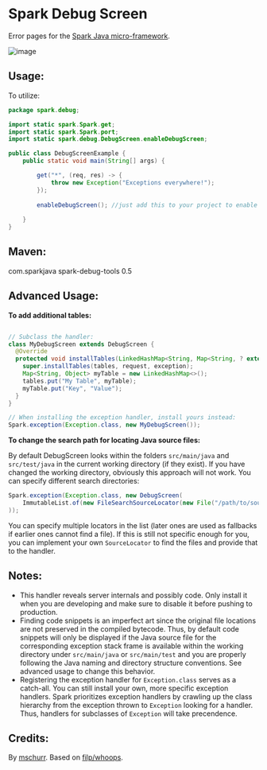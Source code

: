 Spark Debug Screen
=====================
Error pages for the [Spark Java micro-framework](http://sparkjava.com/).

![image](http://i.imgur.com/Z3MdIsI.png)

## Usage:
To utilize:
```java
package spark.debug;

import static spark.Spark.get;
import static spark.Spark.port;
import static spark.debug.DebugScreen.enableDebugScreen;

public class DebugScreenExample {
    public static void main(String[] args) {

        get("*", (req, res) -> {
            throw new Exception("Exceptions everywhere!");
        });
        
        enableDebugScreen(); //just add this to your project to enable the debug screen
        
    }
}
```

## Maven:

<dependency>
    <groupId>com.sparkjava</groupId>
    <artifactId>spark-debug-tools</artifactId>
    <version>0.5</version>
</dependency>

## Advanced Usage:

**To add additional tables:**

```java

// Subclass the handler:
class MyDebugScreen extends DebugScreen {
  @Override
  protected void installTables(LinkedHashMap<String, Map<String, ? extends Object>> tables, Request request, Exception exception) {
    super.installTables(tables, request, exception);
    Map<String, Object> myTable = new LinkedHashMap<>();
    tables.put("My Table", myTable);
    myTable.put("Key", "Value");
  }
}

// When installing the exception handler, install yours instead:
Spark.exception(Exception.class, new MyDebugScreen());

```

**To change the search path for locating Java source files:**

By default DebugScreen looks within the folders `src/main/java` and `src/test/java` in the current working directory (if they exist). If you have changed the working directory, obviously this approach will not work. You can specify different search directories:

```java
Spark.exception(Exception.class, new DebugScreen(
    ImmutableList.of(new FileSearchSourceLocator(new File("/path/to/source/code")))
));
```

You can specify multiple locators in the list (later ones are used as fallbacks if earlier ones cannot find a file). If this is still not specific enough for you, you can implement your own `SourceLocator` to find the files and provide that to the handler.

## Notes:

* This handler reveals server internals and possibly code. Only install it when you are developing and make sure to disable it before pushing to production.
* Finding code snippets is an imperfect art since the original file locations are not preserved in the compiled bytecode. Thus, by default code snippets will only be displayed if the Java source file for the corresponding exception stack frame is available within the working directory under `src/main/java` or `src/main/test` and you are properly following the Java naming and directory structure conventions. See advanced usage to change this behavior.
* Registering the exception handler for `Exception.class` serves as a catch-all. You can still install your own, more specific exception handlers. Spark prioritizes exception handlers by crawling up the class hierarchy from the exception thrown to `Exception` looking for a handler. Thus, handlers for subclasses of `Exception` will take precendence.

## Credits:

By [mschurr](https://github.com/mschurr/). Based on [filp/whoops](http://filp.github.io/whoops/).
